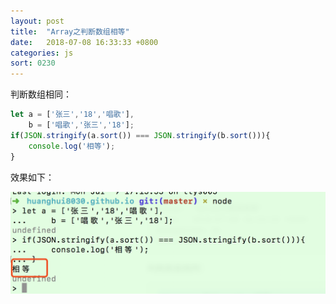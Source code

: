 ```yaml
---
layout: post
title:  "Array之判断数组相等"
date:   2018-07-08 16:33:33 +0800
categories: js
sort: 0230
---
```


判断数组相同：

```js
let a = ['张三','18','唱歌'],
    b = ['唱歌','张三','18'];
if(JSON.stringify(a.sort()) === JSON.stringify(b.sort())){
    console.log('相等');
}
```

效果如下：

![效果图](../../../assets/js/3001.png)